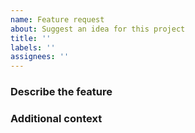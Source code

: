 ```yaml
---
name: Feature request
about: Suggest an idea for this project
title: ''
labels: ''
assignees: ''
---
```


### Describe the feature

### Additional context
